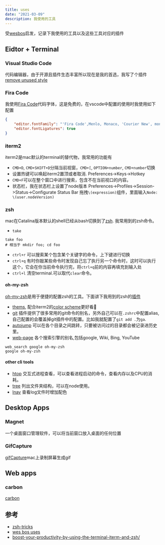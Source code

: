 ```yaml
---
title: uses
date: "2021-03-09"
description: 我使用的工具
---
```

受[wesbos](https://wesbos.com/uses)启发，记录下我使用的工具以及这些工具对应的插件

## Eidtor + Terminal
### Visual Studio Code
代码编辑器，由于开源且插件生态丰富所以现在是我的首选，我写了个插件[remove unused style](https://marketplace.visualstudio.com/items?itemName=xixi.remove-unused-style)
### Fira Code
我使用[Fira Code](https://github.com/tonsky/FiraCode)代码字体，这是免费的，在vscode中配置的使用时我使用如下配置
```json
{
    "editor.fontFamily": "'Fira Code',Menlo, Monaco, 'Courier New', monospace",
    "editor.fontLigatures": true
}
```
### iterm2
iterm2是mac默认的terminal的替代物，我常用的功能有
- `CMD+D`, `CMD+SHIFT+D`分隔当前视窗，`CMD+[`, `OPTION+number`, `CMD+number`切换
- 设置热键可以唤起iterm2置顶或者取消. 
  Preferences->Keys->Hotkey
- `CMD+F`可以在整个窗口中进行搜索，包含不在当前视口的内容。
- 状态栏，我在状态栏上设置了node版本
  Preferences->Profiles->Session->Status->Configurate Status Bar 拖拽`\(expression)`组件，里面输入`Node: \(user.nodeVersion)`
### zsh
mac在Catalina版本默认的shell已经从bash切换到了[zsh](https://github.com/ohmyzsh/ohmyzsh/wiki/Installing-ZSH).
我常用到的zsh命令。
- `take`
```shell
take foo
# 相当于 mkdir foo; cd foo
``` 
- `ctrl+r`
可以搜索某个包含某个关键字的命令，上下键进行切换
- `ctrl+q`
有时你敲某些命令时发现自己忘了执行另一个命令时，这时可以执行这个，它会在你当前命令执行完，将`ctrl+q`前的内容再填充到输入处
- `ctrl+l`
清空terminal.可以取代`clear`命令。
#### oh-my-zsh
[oh-my-zsh](https://github.com/ohmyzsh/ohmyzsh)是用于便捷的配置zsh的工具。下面讲下我用到的zsh的[插件](https://github.com/ohmyzsh/ohmyzsh/wiki/Plugins)
- [thems](https://github.com/ohmyzsh/ohmyzsh/wiki/Themes), 配合iterm2的[color scheme](https://iterm2colorschemes.com/)更好看👀
- [git](https://github.com/ohmyzsh/ohmyzsh/tree/master/plugins/git)
插件提供了很多常用的git命令的别名，另外自己可以在`.zshrc`中配置alias, 自己配置的会覆盖掉git插件中的配置。比如我就配置了`git add .`为`ga`.
- [autojump](https://github.com/ohmyzsh/ohmyzsh/tree/master/plugins/autojump)
可以在各个目录之间跳转，只要被访问过的目录都会被记录进历史里。
- [web-page](https://github.com/ohmyzsh/ohmyzsh/tree/master/plugins/web-search)
各个搜索引擎的别名,包括google, Wiki, Bing, YouTube
```shell
web_search google oh-my-zsh
google oh-my-zsh
```
#### other cli tools
- [htop](https://github.com/htop-dev/htop)
交互式进程查看，可以查看进程启动的命令，查看内存以及CPU的消耗。
- [tree](https://github.com/MrRaindrop/tree-cli)
列出文件夹结构，可以在node使用。
- [lnav](https://docs.lnav.org/en/latest/intro.html)
查看log文件时增加配色

## Desktop Apps
### Magnet
一个桌面窗口管理软件，可以将当前窗口放入桌面的任何位置
### GifCapture
[gifCapture](https://github.com/onmyway133/GifCapture)mac上录制屏幕生成gif

## Web apps
### carbon
[carbon](https://carbon.now.sh/)
## 参考
- [zsh-tricks](https://www.twilio.com/blog/zsh-tricks-to-blow-your-mind)
- [wes bos uses](https://wesbos.com/uses)
- [boost-your-productivity-by-using-the-terminal-iterm-and-zsh/](https://www.mokkapps.de/blog/boost-your-productivity-by-using-the-terminal-iterm-and-zsh/)
